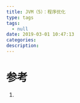 ```yaml
---
title: JVM（5）：程序优化
type: tags
tags:
  - null
date: 2019-03-01 10:47:13
categories:
description:
---
```


# 参考 #
1. 
